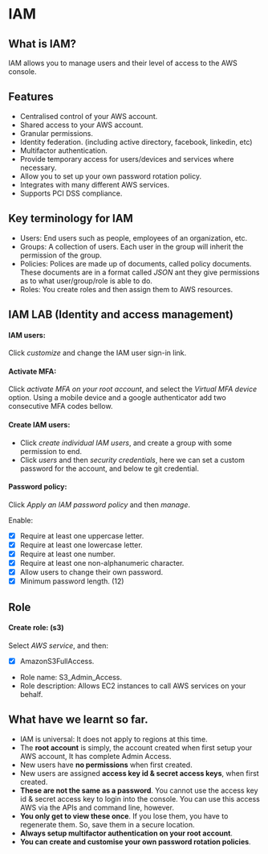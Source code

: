# IAM
## What is IAM?

IAM allows you to manage users and their level of access to the AWS console.

## Features

- Centralised control of your AWS account.
- Shared access to your AWS account.
- Granular permissions.
- Identity federation. (including active directory, facebook, linkedin, etc)
- Multifactor authentication.
- Provide temporary access for users/devices and services where necessary.
- Allow you to set up your own password rotation policy.
- Integrates with many different AWS services.
- Supports PCI DSS compliance.

## Key terminology for IAM

- Users: End users such as people, employees of an organization, etc.
- Groups: A collection of users. Each user in the group will inherit the permission of the group.
- Policies: Polices are made up of documents, called policy documents. These documents are in a format called *JSON* ant they give permissions as to what user/group/role is able to do.
- Roles: You create roles and then assign them to AWS resources.

## IAM LAB (Identity and access management)
#### IAM users:

Click *customize* and change the IAM user sign-in link.

#### Activate MFA:

Click *activate MFA on your root account*, and select the *Virtual MFA device* option. Using a mobile device and a google authenticator add two consecutive MFA codes bellow.

#### Create IAM users:

- Click *create individual IAM users*, and create a group with some permission to end.
- Click *users* and then *security credentials*, here we can set a custom password for the account, and below te git credential.

#### Password policy:

Click *Apply an IAM password policy* and then *manage*.

Enable:

- [x] Require at least one uppercase letter.
- [x] Require at least one lowercase letter.
- [x] Require at least one number.
- [x] Require at least one non-alphanumeric character.
- [x] Allow users to change their own password.
- [x] Minimum password length. (12)

## Role
#### Create role: (s3)

Select *AWS service*, and then:

- [x] AmazonS3FullAccess.
- Role name: S3_Admin_Access.
- Role description: Allows EC2 instances to call AWS services on your behalf.

## What have we learnt so far.

- IAM is universal: It does not apply to regions at this time.
- The **root account** is simply, the account created when first setup your AWS account, It has complete Admin Access.
- New users have **no permissions** when first created.
- New users are assigned **access key id & secret access keys**, when first created.
- **These are not the same as a password**. You cannot use the access key id & secret access key to login into the console. You can use this access AWS via the APIs and command line, however.
- **You only get to view these once**. If you lose them, you have to regenerate them. So, save them in a secure location.
- **Always setup multifactor authentication on your root account**.
- **You can create and customise your own password rotation policies**.